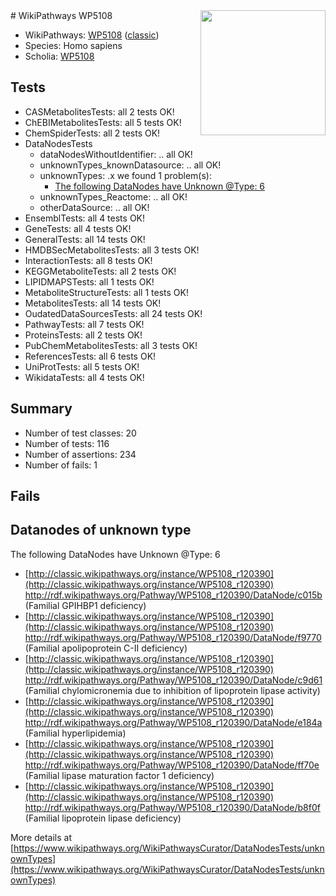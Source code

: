 <img style="float: right; width: 200px" src="https://upload.wikimedia.org/wikipedia/commons/thumb/8/83/Wplogo_with_text_500.png/640px-Wplogo_with_text_500.png" />
# WikiPathways WP5108

* WikiPathways: [WP5108](https://wikipathways.org/pathways/WP5108) ([classic](https://classic.wikipathways.org/instance/WP5108))
* Species: Homo sapiens
* Scholia: [WP5108](https://scholia.toolforge.org/wikipathways/WP5108)
## Tests
* CASMetabolitesTests: all 2 tests OK!
* ChEBIMetabolitesTests: all 5 tests OK!
* ChemSpiderTests: all 2 tests OK!
* DataNodesTests
    * dataNodesWithoutIdentifier: .. all OK!
    * unknownTypes_knownDatasource: .. all OK!
    * unknownTypes: .x we found 1 problem(s):
        * [The following DataNodes have Unknown @Type: 6](#839973e4)
    * unknownTypes_Reactome: .. all OK!
    * otherDataSource: .. all OK!
* EnsemblTests: all 4 tests OK!
* GeneTests: all 4 tests OK!
* GeneralTests: all 14 tests OK!
* HMDBSecMetabolitesTests: all 3 tests OK!
* InteractionTests: all 8 tests OK!
* KEGGMetaboliteTests: all 2 tests OK!
* LIPIDMAPSTests: all 1 tests OK!
* MetaboliteStructureTests: all 1 tests OK!
* MetabolitesTests: all 14 tests OK!
* OudatedDataSourcesTests: all 24 tests OK!
* PathwayTests: all 7 tests OK!
* ProteinsTests: all 2 tests OK!
* PubChemMetabolitesTests: all 3 tests OK!
* ReferencesTests: all 6 tests OK!
* UniProtTests: all 5 tests OK!
* WikidataTests: all 4 tests OK!


## Summary

* Number of test classes: 20
* Number of tests: 116
* Number of assertions: 234
* Number of fails: 1

## Fails

<a name="839973e4" />

## Datanodes of unknown type

The following DataNodes have Unknown @Type: 6

* [http://classic.wikipathways.org/instance/WP5108_r120390](http://classic.wikipathways.org/instance/WP5108_r120390) http://rdf.wikipathways.org/Pathway/WP5108_r120390/DataNode/c015b (Familial GPIHBP1 deficiency)
* [http://classic.wikipathways.org/instance/WP5108_r120390](http://classic.wikipathways.org/instance/WP5108_r120390) http://rdf.wikipathways.org/Pathway/WP5108_r120390/DataNode/f9770 (Familial apolipoprotein C-II deficiency)
* [http://classic.wikipathways.org/instance/WP5108_r120390](http://classic.wikipathways.org/instance/WP5108_r120390) http://rdf.wikipathways.org/Pathway/WP5108_r120390/DataNode/c9d61 (Familial chylomicronemia 
due to inhibition of 
lipoprotein lipase 
activity)
* [http://classic.wikipathways.org/instance/WP5108_r120390](http://classic.wikipathways.org/instance/WP5108_r120390) http://rdf.wikipathways.org/Pathway/WP5108_r120390/DataNode/e184a (Familial hyperlipidemia)
* [http://classic.wikipathways.org/instance/WP5108_r120390](http://classic.wikipathways.org/instance/WP5108_r120390) http://rdf.wikipathways.org/Pathway/WP5108_r120390/DataNode/ff70e (Familial lipase maturation 
factor 1 deficiency)
* [http://classic.wikipathways.org/instance/WP5108_r120390](http://classic.wikipathways.org/instance/WP5108_r120390) http://rdf.wikipathways.org/Pathway/WP5108_r120390/DataNode/b8f0f (Familial lipoprotein lipase deficiency)


More details at [https://www.wikipathways.org/WikiPathwaysCurator/DataNodesTests/unknownTypes](https://www.wikipathways.org/WikiPathwaysCurator/DataNodesTests/unknownTypes)

